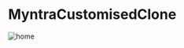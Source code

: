 # MyntraCustomisedClone


![home](https://github.com/user-attachments/assets/089902a6-2f30-4d4b-98f5-ba1081b0404d)
